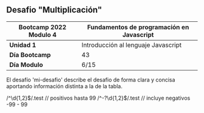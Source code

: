 ## Desafio "Multiplicación"

|Bootcamp 2022 Modulo 4|Fundamentos de programación en Javascript|
|----|-----|
|**Unidad 1**|Introducción al lenguaje Javascript|
|**Día Bootcamp**|43|
|**Día Modulo**|6/15|


El desafío 'mi-desafio' describe el desafio de forma clara y concisa aportando información distinta a la de la tabla.


<!--TODO preguntar si puedo dejarlo con funciones function en vez de fat arrows y confirmar lo del loop anidado-->

/^\d{1,2}$/.test // positivos hasta 99
/^-?\d{1,2}$/.test // incluye negativos -99 - 99